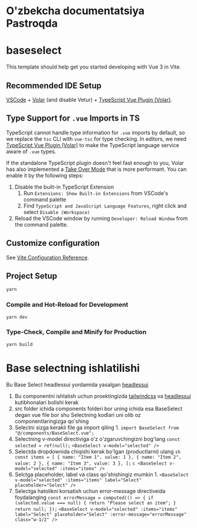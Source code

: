 # O'zbekcha documentatsiya Pastroqda
# baseselect

This template should help get you started developing with Vue 3 in Vite.

## Recommended IDE Setup

[VSCode](https://code.visualstudio.com/) + [Volar](https://marketplace.visualstudio.com/items?itemName=Vue.volar) (and disable Vetur) + [TypeScript Vue Plugin (Volar)](https://marketplace.visualstudio.com/items?itemName=Vue.vscode-typescript-vue-plugin).

## Type Support for `.vue` Imports in TS

TypeScript cannot handle type information for `.vue` imports by default, so we replace the `tsc` CLI with `vue-tsc` for type checking. In editors, we need [TypeScript Vue Plugin (Volar)](https://marketplace.visualstudio.com/items?itemName=Vue.vscode-typescript-vue-plugin) to make the TypeScript language service aware of `.vue` types.

If the standalone TypeScript plugin doesn't feel fast enough to you, Volar has also implemented a [Take Over Mode](https://github.com/johnsoncodehk/volar/discussions/471#discussioncomment-1361669) that is more performant. You can enable it by the following steps:

1. Disable the built-in TypeScript Extension
    1) Run `Extensions: Show Built-in Extensions` from VSCode's command palette
    2) Find `TypeScript and JavaScript Language Features`, right click and select `Disable (Workspace)`
2. Reload the VSCode window by running `Developer: Reload Window` from the command palette.

## Customize configuration

See [Vite Configuration Reference](https://vitejs.dev/config/).

## Project Setup

```sh
yarn
```

### Compile and Hot-Reload for Development

```sh
yarn dev
```

### Type-Check, Compile and Minify for Production

```sh
yarn build
```

# Base selectning ishlatilishi
Bu Base Select headlessui yordamida yasalgan [headlessui](https://headlessui.com/)

1. Bu componentni ishlatish uchun proektingizda [tailwindcss](https://tailwindcss.com/) va [headlessui](https://headlessui.com/) kutibhonalari bolishi kerak  
2. src folder ichida components folderi bor uning ichida esa BaseSelect degan vue file bor shu Selectning kodlari uni olib oz componentlaringizga qo'shing
3. Selectni sizga kerakli file ga import qiling 
        1. `import BaseSelect from "@/components/BaseSelect.vue";`
4. Selectning v-model directiviga o'z o'zgaruvchingizni bog'lang
        `const selected = ref(null);`
        `<BaseSelect v-model="selected" />`
5. Selectda dropdownida chiqishi kerak bo'lgan (productlarni) ulang 
       ```sh const items = [
          { name: "Item 1", value: 1 },
          { name: "Item 2", value: 2 },
          { name: "Item 3", value: 3 },
        ];``` 
       ```c <BaseSelect v-model="selected" :items="items" />```
6. Selctga placeholder, label va class qo'shishingiz mumkin 
        1. `<BaseSelect
             v-model="selected"
             :items="items"
             label="Select"
             placeholder="Select" />`
7. Selectga hatolikni korsatish uchun error-message directiveida foydalanging
           `const errorMessage = computed(() => {
              if (selected.value === null) {
                return "Please select an item";
              }
              return null;
            });`
           `<BaseSelect
               v-model="selected"
               :items="items"
               label="Select"
               placeholder="Select"
               :error-message="errorMessage"
               class="w-1/2"
            />`
